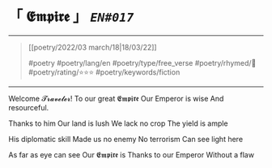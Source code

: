 # &#12300; 𝕰𝖒𝖕𝖎𝖗𝖊 &#12301; *`EN#017`*

---

> [[poetry/2022/03 march/18|18/03/22]]
> 
> #poetry 
> #poetry/lang/en 
> #poetry/type/free_verse 
> #poetry/rhymed/🔴 
> #poetry/rating/⭐⭐⭐ 
> #poetry/keywords/fiction 

---

Welcome 𝓣𝓻𝓪𝓿𝓮𝓵𝓮𝓻!
To our great 𝕰𝖒𝖕𝖎𝖗𝖊
Our Emperor is wise
And resourceful.

Thanks to him
Our land is lush
We lack no crop
The yield is ample

His diplomatic skill
Made us no enemy
No terrorism
Can see light here

As far as eye can see
Our 𝕰𝖒𝖕𝖎𝖗𝖊 is
Thanks to our Emperor
Without a flaw